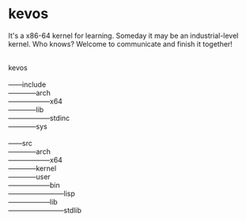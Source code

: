 # kevos

It's a x86-64 kernel for learning. Someday it may be an industrial-level kernel. Who knows? Welcome to communicate and finish it together!

<br>
kevos<br>
<br>
——include<br>
————arch<br>
——————x64<br>
————lib<br>
——————stdinc<br>
————sys<br>
<br>
——src<br>
————arch<br>
——————x64<br>
————kernel<br>
————user<br>
——————bin<br>
————————lisp<br>
——————lib<br>
————————stdlib<br>